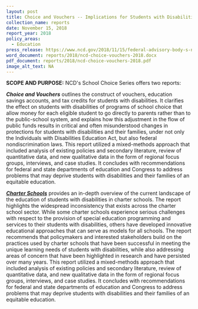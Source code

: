 ```yaml
---
layout: post
title: Choice and Vouchers -- Implications for Students with Disabilities
collection_name: reports
date: November 15, 2018
report_year: 2018
policy_areas:
  - Education
press_release: https://www.ncd.gov/2018/11/15/federal-advisory-body-s-new-report-series-focuses-on-charter-schools-and-school-choice-vouchers/
word_document: reports/2018/ncd-choice-vouchers-2018.docx
pdf_document: reports/2018/ncd-choice-vouchers-2018.pdf
image_alt_text: NA
---
```

**S﻿COPE AND PURPOSE:**
NCD's School Choice Series offers two reports:

***Choice and Vouchers*** outlines the construct of vouchers, education savings accounts, and tax credits for students with disabilities. It clarifies the effect on students with disabilities of programs of school choice that allow money for each eligible student to go directly to parents rather than to the public-school system, and explains how this adjustment in the flow of public funds results in critical and often misunderstood changes in protections for students with disabilities and their families, under not only the Individuals with Disabilities Education Act, but also federal nondiscrimination laws. This report utilized a mixed-methods approach that included analysis of existing policies and secondary literature, review of quantitative data, and new qualitative data in the form of regional focus groups, interviews, and case studies. It concludes with recommendations for federal and state departments of education and Congress to address problems that may deprive students with disabilities and their families of an equitable education.

***[Charter Schools](https://www.ncd.gov/report/charter-schools-implications-for-students-with-disabilities/)*** provides an in-depth overview of the current landscape of the education of students with disabilities in charter schools. The report highlights the widespread inconsistency that exists across the charter school sector. While some charter schools experience serious challenges with respect to the provision of special education programming and services to their students with disabilities, others have developed innovative educational approaches that can serve as models for all schools. The report recommends that policymakers and interested stakeholders build on the practices used by charter schools that have been successful in meeting the unique learning needs of students with disabilities, while also addressing areas of concern that have been highlighted in research and have persisted over many years. This report utilized a mixed-methods approach that included analysis of existing policies and secondary literature, review of quantitative data, and new qualitative data in the form of regional focus groups, interviews, and case studies. It concludes with recommendations for federal and state departments of education and Congress to address problems that may deprive students with disabilities and their families of an equitable education.